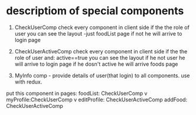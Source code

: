# descriptiom of special components

1. CheckUserComp
    check every component in client side 
    if the the role of user you can see the layout -just foodList page
    if not he will arrive to login page

  


2. CheckUserActiveComp
    check every component in client side 
    if the the role of user and: active==true
     you can see the layout 
    if he not user he will arrive to login page
    if he dosn't active he will arrive foods page


3.   MyInfo comp - provide details of user(that login) to all components.
    use with redux.


  put this component in pages:
  foodList: CheckUserComp   v
  myProfile:CheckUserComp   v
  editProfile: CheckUserActiveComp
  addFood: CheckUserActiveComp
